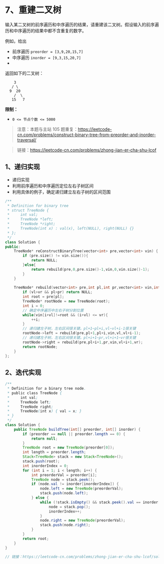 # 7、重建二叉树
输入某二叉树的前序遍历和中序遍历的结果，请重建该二叉树。假设输入的前序遍历和中序遍历的结果中都不含重复的数字。

例如，给出

- 前序遍历 `preorder = [3,9,20,15,7]`
- 中序遍历 `inorder = [9,3,15,20,7]`
- 
返回如下的二叉树：
```
    3
   / \
  9  20
    /  \
   15   7
```

**限制：**

- `0 <= 节点个数 <= 5000`


> 注意：本题与主站 105 题重复：https://leetcode-cn.com/problems/construct-binary-tree-from-preorder-and-inorder-traversal/

> 链接：https://leetcode-cn.com/problems/zhong-jian-er-cha-shu-lcof


## 1、递归实现
- 递归实现
- 利用前序遍历和中序遍历定位左右子树区间
- 利用具体的例子，确定递归建立左右子树的区间范围

```cpp
/**
 * Definition for binary tree
 * struct TreeNode {
 *     int val;
 *     TreeNode *left;
 *     TreeNode *right;
 *     TreeNode(int x) : val(x), left(NULL), right(NULL) {}
 * };
 */
class Solution {
public:
    TreeNode* reConstructBinaryTree(vector<int> pre,vector<int> vin) {
        if (pre.size() != vin.size()){
            return NULL;
        }else{
            return rebuild(pre,0,pre.size()-1,vin,0,vin.size()-1);
        }
    }
    
    TreeNode* rebuild(vector<int> pre,int pl,int pr,vector<int> vin,int vl,int vr) {
        if (vl>vr && pl>pr) return NULL;
        int root = pre[pl];
        TreeNode* rootNode = new TreeNode(root);
        int i = 0;
        // 确定中序遍历中左右子树分割位置
        while(vin[i+vl]!=root && (i+vl) <= vr){
            ++i;
        }
        // 递归建左子树，左右区间很关键。pl+1~pl+i,vl~vl+i-1很关键
        rootNode->left = rebuild(pre,pl+1,pl+i,vin,vl,vl+i-1);
        // 递归建左子树，左右区间很关键。pl+i+1~pr,vl+i+1~vr很关键
        rootNode->right = rebuild(pre,pl+i+1,pr,vin,vl+i+1,vr);
        return rootNode;
    }
};
```

## 2、迭代实现
```java
/**
 * Definition for a binary tree node.
 * public class TreeNode {
 *     int val;
 *     TreeNode left;
 *     TreeNode right;
 *     TreeNode(int x) { val = x; }
 * }
 */
class Solution {
    public TreeNode buildTree(int[] preorder, int[] inorder) {
        if (preorder == null || preorder.length == 0) {
            return null;
        }
        TreeNode root = new TreeNode(preorder[0]);
        int length = preorder.length;
        Stack<TreeNode> stack = new Stack<TreeNode>();
        stack.push(root);
        int inorderIndex = 0;
        for (int i = 1; i < length; i++) {
            int preorderVal = preorder[i];
            TreeNode node = stack.peek();
            if (node.val != inorder[inorderIndex]) {
                node.left = new TreeNode(preorderVal);
                stack.push(node.left);
            } else {
                while (!stack.isEmpty() && stack.peek().val == inorder[inorderIndex]) {
                    node = stack.pop();
                    inorderIndex++;
                }
                node.right = new TreeNode(preorderVal);
                stack.push(node.right);
            }
        }
        return root;
    }
}

// 链接：https://leetcode-cn.com/problems/zhong-jian-er-cha-shu-lcof/solution/mian-shi-ti-07-zhong-jian-er-cha-shu-by-leetcode-s/
```